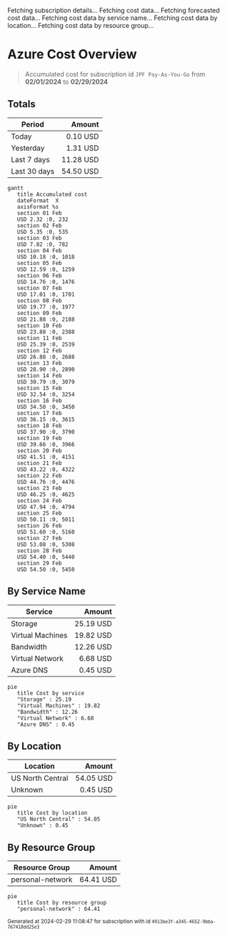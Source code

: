 Fetching subscription details...
Fetching cost data...
Fetching forecasted cost data...
Fetching cost data by service name...
Fetching cost data by location...
Fetching cost data by resource group...
# Azure Cost Overview

> Accumulated cost for subscription id `JPF Pay-As-You-Go` from **02/01/2024** to **02/29/2024**

## Totals

|Period|Amount|
|---|---:|
|Today|0.10 USD|
|Yesterday|1.31 USD|
|Last 7 days|11.28 USD|
|Last 30 days|54.50 USD|

```mermaid
gantt
   title Accumulated cost
   dateFormat  X
   axisFormat %s
   section 01 Feb
   USD 2.32 :0, 232
   section 02 Feb
   USD 5.35 :0, 535
   section 03 Feb
   USD 7.82 :0, 782
   section 04 Feb
   USD 10.18 :0, 1018
   section 05 Feb
   USD 12.59 :0, 1259
   section 06 Feb
   USD 14.76 :0, 1476
   section 07 Feb
   USD 17.01 :0, 1701
   section 08 Feb
   USD 19.77 :0, 1977
   section 09 Feb
   USD 21.88 :0, 2188
   section 10 Feb
   USD 23.88 :0, 2388
   section 11 Feb
   USD 25.39 :0, 2539
   section 12 Feb
   USD 26.88 :0, 2688
   section 13 Feb
   USD 28.90 :0, 2890
   section 14 Feb
   USD 30.79 :0, 3079
   section 15 Feb
   USD 32.54 :0, 3254
   section 16 Feb
   USD 34.50 :0, 3450
   section 17 Feb
   USD 36.15 :0, 3615
   section 18 Feb
   USD 37.90 :0, 3790
   section 19 Feb
   USD 39.66 :0, 3966
   section 20 Feb
   USD 41.51 :0, 4151
   section 21 Feb
   USD 43.22 :0, 4322
   section 22 Feb
   USD 44.76 :0, 4476
   section 23 Feb
   USD 46.25 :0, 4625
   section 24 Feb
   USD 47.94 :0, 4794
   section 25 Feb
   USD 50.11 :0, 5011
   section 26 Feb
   USD 51.60 :0, 5160
   section 27 Feb
   USD 53.08 :0, 5308
   section 28 Feb
   USD 54.40 :0, 5440
   section 29 Feb
   USD 54.50 :0, 5450
```

## By Service Name

|Service|Amount|
|---|---:|
|Storage|25.19 USD|
|Virtual Machines|19.82 USD|
|Bandwidth|12.26 USD|
|Virtual Network|6.68 USD|
|Azure DNS|0.45 USD|

```mermaid
pie
   title Cost by service
   "Storage" : 25.19
   "Virtual Machines" : 19.82
   "Bandwidth" : 12.26
   "Virtual Network" : 6.68
   "Azure DNS" : 0.45
```

## By Location

|Location|Amount|
|---|---:|
|US North Central|54.05 USD|
|Unknown|0.45 USD|

```mermaid
pie
   title Cost by location
   "US North Central" : 54.05
   "Unknown" : 0.45
```

## By Resource Group

|Resource Group|Amount|
|---|---:|
|personal-network|64.41 USD|

```mermaid
pie
   title Cost by resource group
   "personal-network" : 64.41
```

<sup>Generated at 2024-02-29 11:08:47 for subscription with id `4913be3f-a345-4652-9bba-767418dd25e3`</sup>
